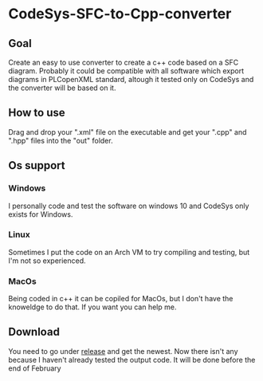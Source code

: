 # CodeSys-SFC-to-Cpp-converter

## Goal
Create an easy to use converter to create a c++ code based on a SFC diagram.
Probably it could be compatible with all software which export diagrams in PLCopenXML standard, altough it tested only on CodeSys and the converter will be based on it.

## How to use
Drag and drop your ".xml" file on the executable and get your ".cpp" and ".hpp" files into the "out" folder.

## Os support
### Windows
I personally code and test the software on windows 10 and CodeSys only exists for Windows.
### Linux
Sometimes I put the code on an Arch VM to try compiling and testing, but I'm not so experienced.
### MacOs
Being coded in c++ it can be copiled for MacOs, but I don't have the knoweldge to do that.
If you want you can help me.

## Download
You need to go under [release](https://github.com/Fantazzj/CodeSys-SFC-to-Cpp-converter/releases) and get the newest.
Now there isn't any because I haven't already tested the output code. It will be done before the end of February
